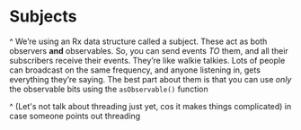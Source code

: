 # Subjects

^ We’re using an Rx data structure called a subject. These act as both observers **and** observables. So, you can send events *TO* them, and all their subscribers receive their events. They’re like walkie talkies. Lots of people can broadcast on the same frequency, and anyone listening in, gets everything they’re saying. The best part about them is that you can use _only_ the observable bits using the `asObservable()` function

^ (Let's not talk about threading just yet, cos it makes things complicated) in case someone points out threading